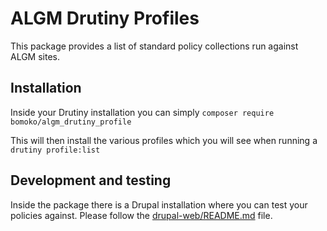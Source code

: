 # ALGM Drutiny Profiles

This package provides a list of standard policy collections run against ALGM sites.

## Installation

Inside your Drutiny installation you can simply
`composer require bomoko/algm_drutiny_profile`

This will then install the various profiles which you will see when running a
`drutiny profile:list`


## Development and testing

Inside the package there is a Drupal installation where you can test 
your policies against. Please follow the 
[drupal-web/README.md](drupal-web/README.md) file.
